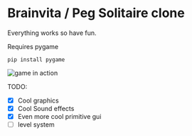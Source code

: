# Brainvita / Peg Solitaire clone
Everything works so have fun.

Requires pygame
```
pip install pygame
```
![game in action](http://i.imgur.com/Re04iho.gif)

 TODO:
- [x] Cool graphics
- [x] Cool Sound effects
- [x] Even more cool primitive gui
- [ ] level system